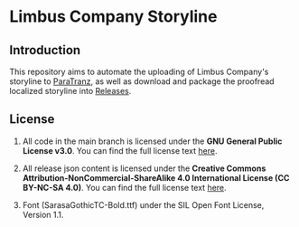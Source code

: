 # Limbus Company Storyline

## Introduction

This repository aims to automate the uploading of Limbus Company's storyline to [ParaTranz](https://paratranz.cn/), as well as download and package the proofread localized storyline into [Releases](https://github.com/user-unknown-0711/ParatranzUploader/releases/latest).

## License

1. All code in the main branch is licensed under the **GNU General Public License v3.0**. You can find the full license text [here](https://www.gnu.org/licenses/gpl-3.0.txt).

2. All release json content is licensed under the **Creative Commons Attribution-NonCommercial-ShareAlike 4.0 International License (CC BY-NC-SA 4.0)**. You can find the full license text [here](https://creativecommons.org/licenses/by-nc-sa/4.0/legalcode).

3. Font (SarasaGothicTC-Bold.ttf) under the SIL Open Font License, Version 1.1.

